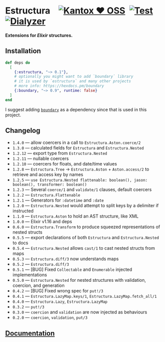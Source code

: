 # Estructura    [![Kantox ❤ OSS](https://img.shields.io/badge/❤-kantox_oss-informational.svg)](https://kantox.com/)  [![Test](https://github.com/am-kantox/estructura/workflows/Test/badge.svg)](https://github.com/am-kantox/estructura/actions?query=workflow%3ATest)  [![Dialyzer](https://github.com/am-kantox/estructura/workflows/Dialyzer/badge.svg)](https://github.com/am-kantox/estructura/actions?query=workflow%3ADialyzer)

**Extensions for _Elixir_ structures.**

## Installation

```elixir
def deps do
  [
    {:estructura, "~> 0.1"},
    # optionally you might want to add `boundary` library 
    # it is used by `estructura` and many other projects
    # more info: https://hexdocs.pm/boundary
    {:boundary, "~> 0.9", runtime: false}
  ]
end
```
I suggest adding [`boundary`](https://hexdocs.pm/boundary) as a dependency since that is used in this project.

## Changelog
* `1.4.0` — allow coercers in a call to `Estructura.Aston.coerce/2`
* `1.3.0` — calculated fields for `Estructura` and `Estructura.Nested`
* `1.2.12` — export type from `Estructura.Nested`
* `1.2.11` — nullable coercers
* `1.2.10` — coercers for floats, and date/time values
* `1.2.8` — `Estructura.Tree` → `Estructura.Aston` + `Aston.access/2` to retrieve and access key by names
* `1.2.5` — `use Estructura.Nested flattenable: boolean(), jason: boolean(), transformer: boolean()`
* `1.2.3` — Several `coerce/1` and `validate/1` clauses, default coercers
* `1.2.2` — `Estructura.Flattenable`
* `1.2.1` — Generators for `:datetime` and `:date`
* `1.2.0` — `Estructura.Nested` would attempt to split keys by a delimiter if instructed
* `1.1.0` — `Estructura.Aston` to hold an AST structure, like XML
* `1.0.0` — Elixir v1.16 and deps
* `0.6.0` — `Estructura.Transform` to produce squeezed representations of nested structs
* `0.5.5` — export declarations of both `Estructura` and `Estructura.Nested` to docs
* `0.5.4` — `Estructura.Nested` allows `cast/1` to cast nested structs from maps
* `0.5.3` — `Estructura.diff/3` now understands maps
* `0.5.2` — `Estructura.diff/3`
* `0.5.1` — [BUG] Fixed `Collectable` and `Enumerable` injected implementations
* `0.5.0` — `Estructura.Nested` for nested structures with validation, coercion, and generation
* `0.4.2` — [BUG] Fixed wrong spec for `put!/3`
* `0.4.1` — `Estructura.LazyMap.keys/1`, `Estructura.LazyMap.fetch_all/1`
* `0.4.0` — `Estructura.Lazy`, `Estructura.LazyMap`
* `0.3.2` — `put!/3`
* `0.3.0` — `coercion` and `validation` are now injected as behaviours
* `0.2.0` — `coercion`, `validation`, `put/3`

## [Documentation](https://hexdocs.pm/estructura)

